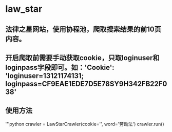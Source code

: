 # law_star
## 法律之星网站，使用协程池，爬取搜索结果的前10页内容。
## 开启爬取前需要手动获取cookie，只取loginuser和loginpass字段即可。如：'Cookie': 'loginuser=13121174131; loginpass=CF9EAE1EDE7D5E78SY9H342FB22F038'
## 使用方法
'''python
crawler = LawStarCrawler(cookie='', word='劳动法')
crawler.run()
